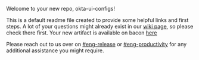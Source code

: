 
Welcome to your new repo, okta-ui-configs!

This is a default readme file created to provide some helpful links and first steps.
A lot of your questions might already exist in our [wiki page](http://bit.ly/EngFAQ), so please check there first.
Your new artifact is available on bacon [here](https://bacon-go.aue1e.saasure.net/#!/commits/okta-ui-configs)

Please reach out to us over on [#eng-release](https://okta.slack.com/archives/C7L27G2Q5) or [#eng-productivity](https://okta.slack.com/archives/C7LQ4U8T0) for any additional assistance you might require.
